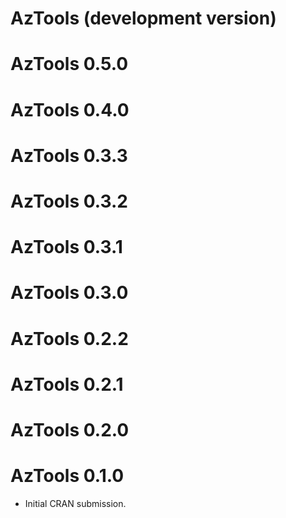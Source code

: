 # AzTools (development version)

# AzTools 0.5.0

# AzTools 0.4.0

# AzTools 0.3.3

# AzTools 0.3.2

# AzTools 0.3.1

# AzTools 0.3.0

# AzTools 0.2.2

# AzTools 0.2.1

# AzTools 0.2.0

# AzTools 0.1.0

* Initial CRAN submission.

